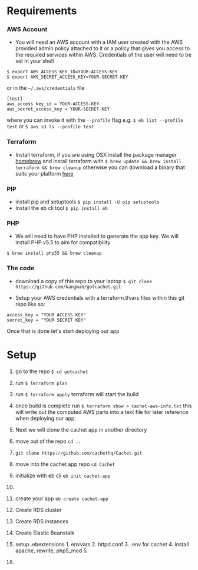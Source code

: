 

# Requirements

### AWS Account
- You will need an AWS account with a IAM user created with the AWS provided admin policy attached to it or a policy that gives you access to the required services within AWS. Credentials of the user will need to be set in your shell

```
$ export AWS_ACCESS_KEY_ID=YOUR-ACCESS-KEY
$ export AWS_SECRET_ACCESS_KEY=YOUR-SECRET-KEY
```
or in the `~/.aws/credentials` file

```
[test]
aws_access_key_id = YOUR-ACCESS-KEY
aws_secret_access_key = YOUR-SECRET-KEY
```

where you can invoke it with the `--profile` flag e.g. `$ eb list --profile test` or `$ aws s3 ls --profile test`

### Terraform
- Install terraform, if you are using OSX install the package manager [homebrew](http://brew.sh) and install terraform with `$ brew update && brew install terraform && brew cleanup` otherwise you can download a binary that suits your platform [here](https://www.terraform.io/downloads.html)

### PIP
- install pip and setuptools `$ pip install -U pip setuptools`
- Install the eb cli tool `$ pip install eb`

### PHP
- We will need to have PHP installed to generate the app key. We will install PHP v5.5 to aim for compatibility

`$ brew install php55 && brew cleanup`

### The code
- download a copy of this repo to your laptop
`$ git clone https://github.com/kangman/gotcachet.git`

- Setup your AWS credentials with a terraform.tfvars files within this git repo like so:

```
access_key = "YOUR ACCESS KEY"
secret_key = "YOUR SECRET KEY"
```
Once that is done let's start deploying our app

# Setup

1. go to the repo
`$ cd gotcachet`
2. run `$ terraform plan`
3. run `$ terraform apply` terraform will start the build
4. once build is complete run `$ terraform show > cachet-aws-info.txt` this will write out the computed AWS parts into a text file for later reference when deploying our app.
5. Next we will clone the cachet app in another directory
6. move out of the repo `cd ..`
7. `git clone https://github.com/cachethq/Cachet.git`
8. move into the cachet app repo `cd Cachet`
9. initialize with eb cli `eb init cachet-app`
10.
10. create your app `eb create cachet-app`

4. Create RDS cluster
5. Create RDS instances
5. Create Elastic Beanstalk
  1. setup .ebextensions
    1. envvars
    2. httpd.conf
    3. .env for cachet
    4. install apache, rewrite, php5_mod
    5.
6.
